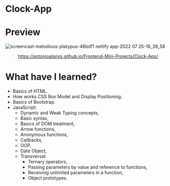 # Clock-App

# Preview

![screencast-melodious-platypus-46bdf1 netlify app-2022 07 25-18_26_58](https://user-images.githubusercontent.com/79718376/180834282-20089c2a-d126-46df-a6da-6189d844eb28.gif)

> https://antonioalanxs.github.io/Frontend-Mini-Projects/Clock-App/

# What have I learned?

* Basics of HTML.
* How works CSS Box Model and Display Positioning.
* Basics of Bootstrap.
* JavaScript:
  * Dynamic and Weak Typing concepts,
  * Basic syntax,
  * Basics of DOM treatment,
  * Arrow functions,
  * Anonymous functions,
  * Callbacks,
  * OOP,
  * Date Object,
  * Transversal:
    * Ternary operators,
    * Passing parameters by value and reference to functions,
    * Receiving unlimited parameters in a function,
    * Object prototypes.

